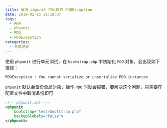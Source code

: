 ```yaml
---
title: 解决 phpunit 中出现的 PDOException
date: 2019-02-15 11:18:07
tags:
  - PHP
  - phpunit
  - PDO
  - PDOException
categories:
  - 日常记录
---
```


使用 `phpunit` 进行单元测试，在 `bootstrap.php` 中初始化 `PDO` 对象，会出现如下报错：

```text
PDOException : You cannot serialize or unserialize PDO instances
```

`phpunit` 默认会备份全局对象，操作 `PDO` 时就会报错，要解决这个问题，只需要在配置文件中取消备份即可

```xml
<!-- phpunit.xml -->
<phpunit
    bootstrap="test/bootstrap.php"
    backupGlobals="false">
</phpunit>
```
